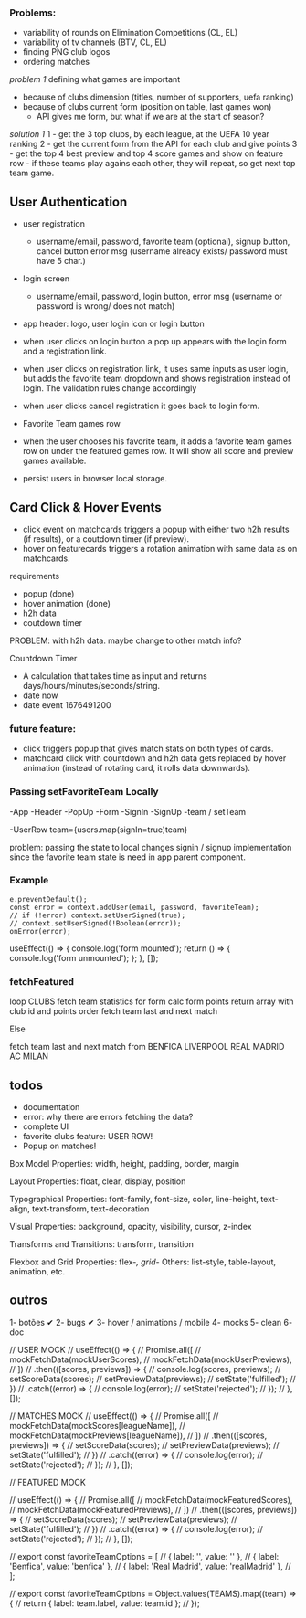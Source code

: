 ### Problems:

- variability of rounds on Elimination Competitions (CL, EL)
- variability of tv channels (BTV, CL, EL)
- finding PNG club logos
- ordering matches

_problem 1_
defining what games are important

- because of clubs dimension (titles, number of supporters, uefa ranking)
- because of clubs current form (position on table, last games won)
  - API gives me form, but what if we are at the start of season?

_solution 1_
1 - get the 3 top clubs, by each league, at the UEFA 10 year ranking
2 - get the current form from the API for each club and give points
3 - get the top 4 best preview and top 4 score games and show on feature row - if these teams play agains each other, they will repeat, so get next top team game.

## User Authentication

- user registration
  - username/email, password, favorite team (optional), signup button, cancel button error msg (username already exists/ password must have 5 char.)
- login screen
  - username/email, password, login button, error msg (username or password is wrong/ does not match)
- app header: logo, user login icon or login button
- when user clicks on login button a pop up appears with the login form and a registration link.
- when user clicks on registration link, it uses same inputs as user login, but adds the favorite team dropdown and shows registration instead of login. The validation rules change accordingly
- when user clicks cancel registration it goes back to login form.

- Favorite Team games row
- when the user chooses his favorite team, it adds a favorite team games row on under the featured games row. It will show all score and preview games available.

- persist users in browser local storage.

## Card Click & Hover Events

- click event on matchcards triggers a popup with either two h2h results (if results), or a coutdown timer (if preview).
- hover on featurecards triggers a rotation animation with same data as on matchcards.

requirements

- popup (done)
- hover animation (done)
- h2h data
- coutdown timer

PROBLEM: with h2h data. maybe change to other match info?

Countdown Timer

- A calculation that takes time as input and returns days/hours/minutes/seconds/string.
- date now
- date event 1676491200

### future feature:

- click triggers popup that gives match stats on both types of cards.
- matchcard click with countdown and h2h data gets replaced by hover animation (instead of rotating card, it rolls data downwards).

### Passing setFavoriteTeam Locally

<!-- prettier-ignore -->
-App
  -Header
    -PopUp
      -Form
        -SignIn
        -SignUp
          -team / setTeam

-UserRow team={users.map(signIn=true)team}

problem: passing the state to local changes signin / signup implementation since the favorite team state is need in app parent component.

### Example

    e.preventDefault();
    const error = context.addUser(email, password, favoriteTeam);
    // if (!error) context.setUserSigned(true);
    // context.setUserSigned(!Boolean(error));
    onError(error);

useEffect(() => {
console.log('form mounted');
return () => {
console.log('form unmounted');
};
}, []);

### fetchFeatured

loop CLUBS
fetch team statistics for form
calc form points
return array with club id and points
order
fetch team last and next match

Else

fetch team last and next match from BENFICA LIVERPOOL REAL MADRID AC MILAN

## todos

- documentation
- error: why there are errors fetching the data?
- complete UI
- favorite clubs feature: USER ROW!
- Popup on matches!

Box Model Properties:
width, height, padding, border, margin

Layout Properties:
float, clear, display, position

Typographical Properties:
font-family, font-size, color, line-height, text-align, text-transform, text-decoration

Visual Properties:
background, opacity, visibility, cursor, z-index

Transforms and Transitions:
transform, transition

Flexbox and Grid Properties: flex-_, grid-_
Others: list-style, table-layout, animation, etc.

## outros

1- botões ✔
2- bugs ✔
3- hover / animations / mobile
4- mocks
5- clean
6- doc

// USER MOCK
// useEffect(() => {
// Promise.all([
// mockFetchData(mockUserScores),
// mockFetchData(mockUserPreviews),
// ])
// .then(([scores, previews]) => {
// console.log(scores, previews);
// setScoreData(scores);
// setPreviewData(previews);
// setState('fulfilled');
// })
// .catch((error) => {
// console.log(error);
// setState('rejected');
// });
// }, []);

// MATCHES MOCK
// useEffect(() => {
// Promise.all([
// mockFetchData(mockScores[leagueName]),
// mockFetchData(mockPreviews[leagueName]),
// ])
// .then(([scores, previews]) => {
// setScoreData(scores);
// setPreviewData(previews);
// setState('fulfilled');
// })
// .catch((error) => {
// console.log(error);
// setState('rejected');
// });
// }, []);

// FEATURED MOCK

// useEffect(() => {
// Promise.all([
// mockFetchData(mockFeaturedScores),
// mockFetchData(mockFeaturedPreviews),
// ])
// .then(([scores, previews]) => {
// setScoreData(scores);
// setPreviewData(previews);
// setState('fulfilled');
// })
// .catch((error) => {
// console.log(error);
// setState('rejected');
// });
// }, []);

// export const favoriteTeamOptions = [
// { label: '', value: '' },
// { label: 'Benfica', value: 'benfica' },
// { label: 'Real Madrid', value: 'realMadrid' },
// ];

// export const favoriteTeamOptions = Object.values(TEAMS).map((team) => {
// return { label: team.label, value: team.id };
// });
